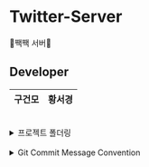# Twitter-Server

🐥짹짹 서버🐥

## Developer
|구건모|황서경|
|------|------|

<br>
<details>
<summary>프로젝트 폴더링</summary>
<div markdown="1">

![1](https://user-images.githubusercontent.com/64405757/170690330-8c120197-ce7e-4c42-8528-a7c20528c62a.PNG)

</div>
</details>

<br>
<details>
<summary>Git Commit Message Convention</summary>
<div markdown="1">

- **[Feat]:** 새로운 기능 추가
- **[Fix]:** 버그 픽스
- **[Docs]:** 문서 수정
- **[Style]:** 포맷, 세미콜론 수정, Optimize import, Code clean up 등 코드가 아닌 스타일에 관련된 수정
- **[Refactor]:** 코드 리펙토링
- **[Test]:** 테스트 코드 추가
- **[Chore]:** 빌드 관련 업무 수정

</div>
</details>
